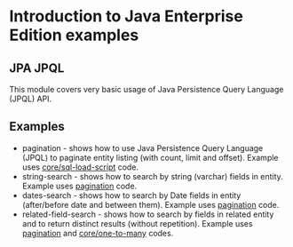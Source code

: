 # Introduction to Java Enterprise Edition examples #

## JPA JPQL ##

This module covers very basic usage of Java Persistence Query Language (JPQL) API.

## Examples ##

* pagination - shows how to use Java Persistence Query Language (JPQL) to paginate entity listing (with count, limit and offset). Example uses [core/sql-load-script](../sql-load-script) code.
* string-search - shows how to search by string (varchar) fields in entity. Example uses [pagination](pagination) code.
* dates-search - shows how to search by Date fields in entity (after/before date and between them). Example uses [pagination](pagination) code.
* related-field-search - shows how to search by fields in related entity and to return distinct results (without repetition). Example uses [pagination](pagination) and [core/one-to-many](../one-to-many) codes.
